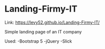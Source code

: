 # Landing-Firmy-IT

Link: https://levy52.github.io/Landing-Firmy-IT/

Simple landing page of an IT company

Used:
-Bootstrap 5
-jQuery
-Slick
